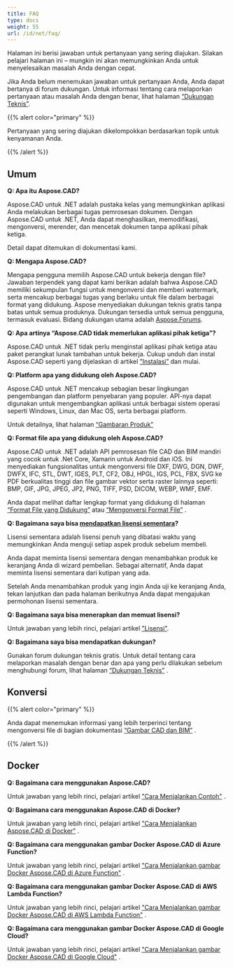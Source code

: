 ```yaml
---
title: FAQ
type: docs
weight: 55
url: /id/net/faq/
---
```


Halaman ini berisi jawaban untuk pertanyaan yang sering diajukan. Silakan pelajari halaman ini – mungkin ini akan memungkinkan Anda untuk menyelesaikan masalah Anda dengan cepat.

Jika Anda belum menemukan jawaban untuk pertanyaan Anda, Anda dapat bertanya di forum dukungan. Untuk informasi tentang cara melaporkan pertanyaan atau masalah Anda dengan benar, lihat halaman [“Dukungan Teknis”](/id/cad/net/technical-support).

{{% alert color="primary" %}} 

Pertanyaan yang sering diajukan dikelompokkan berdasarkan topik untuk kenyamanan Anda.

{{% /alert %}}

## **Umum**
**Q: Apa itu Aspose.CAD?**

Aspose.CAD untuk .NET adalah pustaka kelas yang memungkinkan aplikasi Anda melakukan berbagai tugas pemrosesan dokumen. Dengan Aspose.CAD untuk .NET, Anda dapat menghasilkan, memodifikasi, mengonversi, merender, dan mencetak dokumen tanpa aplikasi pihak ketiga.

Detail dapat ditemukan di dokumentasi kami.

**Q: Mengapa Aspose.CAD?**

Mengapa pengguna memilih Aspose.CAD untuk bekerja dengan file?
Jawaban terpendek yang dapat kami berikan adalah bahwa Aspose.CAD memiliki sekumpulan fungsi untuk mengonversi dan memberi watermark, serta mencakup berbagai tugas yang berlaku untuk file dalam berbagai format yang didukung.
Aspose menyediakan dukungan teknis gratis tanpa batas untuk semua produknya.
Dukungan tersedia untuk semua pengguna, termasuk evaluasi. Bidang dukungan utama adalah [Aspose.Forums](https://forum.aspose.com/c/cad/19).

**Q: Apa artinya “Aspose.CAD tidak memerlukan aplikasi pihak ketiga”?**

Aspose.CAD untuk .NET tidak perlu menginstal aplikasi pihak ketiga atau paket perangkat lunak tambahan untuk bekerja. Cukup unduh dan instal Aspose.CAD seperti yang dijelaskan di artikel [”Instalasi”](/id/cad/net/installation/) dan mulai.

**Q: Platform apa yang didukung oleh Aspose.CAD?**

Aspose.CAD untuk .NET mencakup sebagian besar lingkungan pengembangan dan platform penyebaran yang populer. API-nya dapat digunakan untuk mengembangkan aplikasi untuk berbagai sistem operasi seperti Windows, Linux, dan Mac OS, serta berbagai platform.

Untuk detailnya, lihat halaman [“Gambaran Produk”](/id/cad/net/product-overview/) 

**Q: Format file apa yang didukung oleh Aspose.CAD?**

Aspose.CAD untuk .NET adalah API pemrosesan file CAD dan BIM mandiri yang cocok untuk .Net Core, Xamarin untuk Android dan iOS.
Ini menyediakan fungsionalitas untuk mengonversi file DXF, DWG, DGN, DWF, DWFX, IFC, STL, DWT, IGES, PLT, CF2, OBJ, HPGL, IGS, PCL, FBX, SVG ke PDF berkualitas tinggi dan file gambar vektor serta raster lainnya seperti: BMP, GIF, JPG, JPEG, JP2, PNG, TIFF, PSD, DICOM, WEBP, WMF, EMF.

Anda dapat melihat daftar lengkap format yang didukung di halaman [“Format File yang Didukung”](/id/cad/net/supported-file-formats/) atau [“Mengonversi Format File”](/id/cad/net/converting-file-formats/) .

**Q: Bagaimana saya bisa [mendapatkan lisensi sementara](https://purchase.aspose.com/temporary-license/)?**

Lisensi sementara adalah lisensi penuh yang dibatasi waktu yang memungkinkan Anda menguji setiap aspek produk sebelum membeli.

Anda dapat meminta lisensi sementara dengan menambahkan produk ke keranjang Anda di wizard pembelian. Sebagai alternatif, Anda dapat meminta lisensi sementara dari kutipan yang ada.

Setelah Anda menambahkan produk yang ingin Anda uji ke keranjang Anda, tekan lanjutkan dan pada halaman berikutnya Anda dapat mengajukan permohonan lisensi sementara.

**Q: Bagaimana saya bisa menerapkan dan memuat lisensi?**

Untuk jawaban yang lebih rinci, pelajari artikel ["Lisensi"](/id/cad/net/licensing/).

**Q: Bagaimana saya bisa mendapatkan dukungan?**

Gunakan forum dukungan teknis gratis. Untuk detail tentang cara melaporkan masalah dengan benar dan apa yang perlu dilakukan sebelum menghubungi forum, lihat halaman [“Dukungan Teknis”](/id/cad/net/technical-support) .

## **Konversi**

{{% alert color="primary" %}} 

Anda dapat menemukan informasi yang lebih terperinci tentang mengonversi file di bagian dokumentasi [“Gambar CAD dan BIM”](/id/cad/net/cad-and-bim-drawings/) .

{{% /alert %}}

## **Docker**

**Q: Bagaimana cara menggunakan Aspose.CAD?**

Untuk jawaban yang lebih rinci, pelajari artikel ["Cara Menjalankan Contoh"](/id/cad/net/how-to-run-the-examples/) .

**Q: Bagaimana cara menggunakan Aspose.CAD di Docker?**

Untuk jawaban yang lebih rinci, pelajari artikel ["Cara Menjalankan Aspose.CAD di Docker"](/id/cad/net/how-to-run-aspose-cad-in-docker/) .

**Q: Bagaimana cara menggunakan gambar Docker Aspose.CAD di Azure Function?**

Untuk jawaban yang lebih rinci, pelajari artikel ["Cara Menjalankan gambar Docker Aspose.CAD di Azure Function"](/id/cad/net/how-to-run-aspose-cad-docker-image-in-azure-function/) .

**Q: Bagaimana cara menggunakan gambar Docker Aspose.CAD di AWS Lambda Function?**

Untuk jawaban yang lebih rinci, pelajari artikel ["Cara Menjalankan gambar Docker Aspose.CAD di AWS Lambda Function"](/id/cad/net/how-to-run-aspose-cad-docker-image-in-aws-lambda-function/) .

**Q: Bagaimana cara menggunakan gambar Docker Aspose.CAD di Google Cloud?**

Untuk jawaban yang lebih rinci, pelajari artikel ["Cara Menjalankan gambar Docker Aspose.CAD di Google Cloud"](/id/cad/net/how-to-run-aspose-cad-docker-image-in-google-cloud/) .
